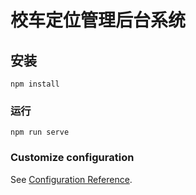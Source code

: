# 校车定位管理后台系统

## 安装
```
npm install
```

### 运行
```
npm run serve
```

### Customize configuration
See [Configuration Reference](https://cli.vuejs.org/config/).
